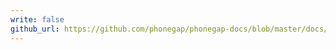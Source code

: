 ```yaml
---
write: false
github_url: https://github.com/phonegap/phonegap-docs/blob/master/docs/3-references/plugin-apis/contacts.html.md
---
```

